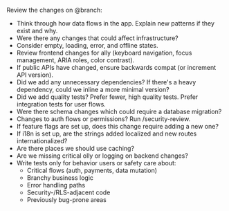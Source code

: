 Review the changes on @branch:

- Think through how data flows in the app. Explain new patterns if they exist and why.
- Were there any changes that could affect infrastructure?
- Consider empty, loading, error, and offline states.
- Review frontend changes for ally (keyboard navigation, focus management, ARIA roles, color contrast).
- If public APIs have changed, ensure backwards compat (or increment API version).
- Did we add any unnecessary dependencies? If there's a heavy dependency, could we inline a more minimal version?
- Did we add quality tests? Prefer fewer, high quality tests. Prefer integration tests for user flows.
- Were there schema changes which could require a database migration?
- Changes to auth flows or permissions? Run /security-review.
- If feature flags are set up, does this change require adding a new one?
- If i18n is set up, are the strings added localized and new routes internationalized?
- Are there places we should use caching?
- Are we missing critical olly or logging on backend changes?
- Write tests only for behavior users or safety care about:
    - Critical flows (auth, payments, data mutation)
    - Branchy business logic
    - Error handling paths
    - Security-/RLS-adjacent code
    - Previously bug-prone areas